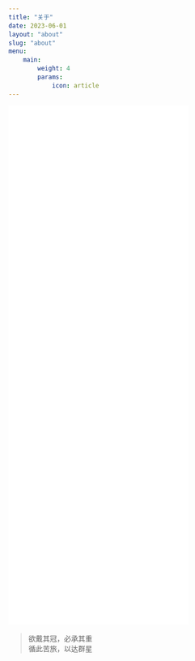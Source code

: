 ```yaml
---
title: "关于"
date: 2023-06-01
layout: "about"
slug: "about"
menu:
    main:
        weight: 4
        params:
            icon: article
---
```


![](https://raw.githubusercontent.com/4o3F/4o3f/main/github-metrics.svg)

> 欲戴其冠，必承其重  
> 循此苦旅，以达群星

